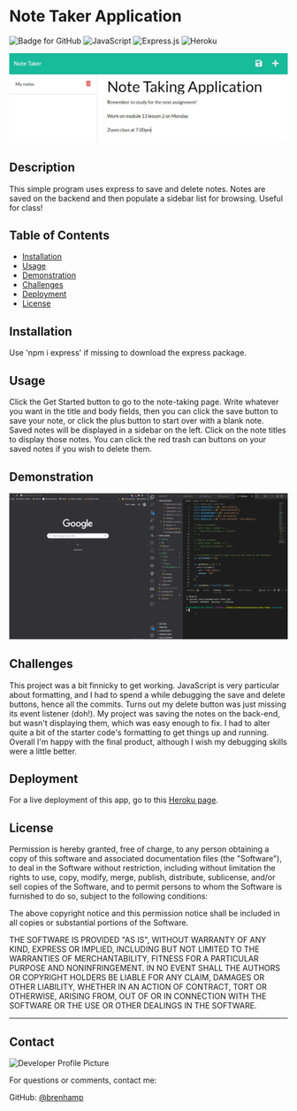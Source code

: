 # Note Taker Application
  ![Badge for GitHub](https://img.shields.io/github/languages/top/brenhamp/note-taker?style=flat&logo=appveyor) 
  ![JavaScript](https://img.shields.io/badge/javascript-%23323330.svg?style=for-the-badge&logo=javascript&logoColor=%23F7DF1E)
  ![Express.js](https://img.shields.io/badge/express.js-%23404d59.svg?style=for-the-badge&logo=express&logoColor=%2361DAFB)
  ![Heroku](https://img.shields.io/badge/heroku-%23430098.svg?style=for-the-badge&logo=heroku&logoColor=white)

  ![App Example Image](./public/assets/images/note-taker-ex-img.jpg)


  ## Description

  This simple program uses express to save and delete notes. Notes are saved on the backend and then populate a sidebar list for browsing.  Useful for class!

  ## Table of Contents
  * [Installation](#installation)
  * [Usage](#usage)
  * [Demonstration](#demonstration)
  * [Challenges](#challenges)
  * [Deployment](#deployment)
  * [License](#license)
  
  ## Installation
  
  Use 'npm i express' if missing to download the express package. 

  
  ## Usage
  
  Click the Get Started button to go to the note-taking page. Write whatever you want in the title and body fields, then you can click the save button to save your note, or click the plus button to start over with a blank note. Saved notes will be displayed in a sidebar on the left. Click on the note titles to display those notes. You can click the red trash can buttons on your saved notes if you wish to delete them.


## Demonstration

![Demo video](./public/assets/video/note-taker-example.gif)
  ## Challenges

  This project was a bit finnicky to get working. JavaScript is very particular about formatting, and I had to spend a while debugging the save and delete buttons, hence all the commits. Turns out my delete button was just missing its event listener (doh!). My project was saving the notes on the back-end, but wasn't displaying them, which was easy enough to fix. I had to alter quite a bit of the starter code's formatting to get things up and running. Overall I'm happy with the final product, although I wish my debugging skills were a little better.


  ## Deployment

  For a live deployment of this app, go to this [Heroku page](https://brenhams-note-taker.herokuapp.com/).

  
  ## License
  
 Permission is hereby granted, free of charge, to any person obtaining a copy of this software and associated documentation files (the "Software"), to deal in the Software without restriction, including without limitation the rights to use, copy, modify, merge, publish, distribute, sublicense, and/or sell copies of the Software, and to permit persons to whom the Software is furnished to do so, subject to the following conditions:

  The above copyright notice and this permission notice shall be included in all copies or substantial portions of the Software.

  THE SOFTWARE IS PROVIDED "AS IS", WITHOUT WARRANTY OF ANY KIND, EXPRESS OR IMPLIED, INCLUDING BUT NOT LIMITED TO THE WARRANTIES OF MERCHANTABILITY, FITNESS FOR A PARTICULAR PURPOSE AND NONINFRINGEMENT. IN NO EVENT SHALL THE AUTHORS OR COPYRIGHT HOLDERS BE LIABLE FOR ANY CLAIM, DAMAGES OR OTHER LIABILITY, WHETHER IN AN ACTION OF CONTRACT, TORT OR OTHERWISE, ARISING FROM, OUT OF OR IN CONNECTION WITH THE SOFTWARE OR THE USE OR OTHER DEALINGS IN THE SOFTWARE.

  
  ---
  
  ## Contact
  
  ![Developer Profile Picture](https://avatars.githubusercontent.com/u/90241529?v=4) 
  
  For questions or comments, contact me:
 
  GitHub: [@brenhamp](https://api.github.com/users/brenhamp)
  

